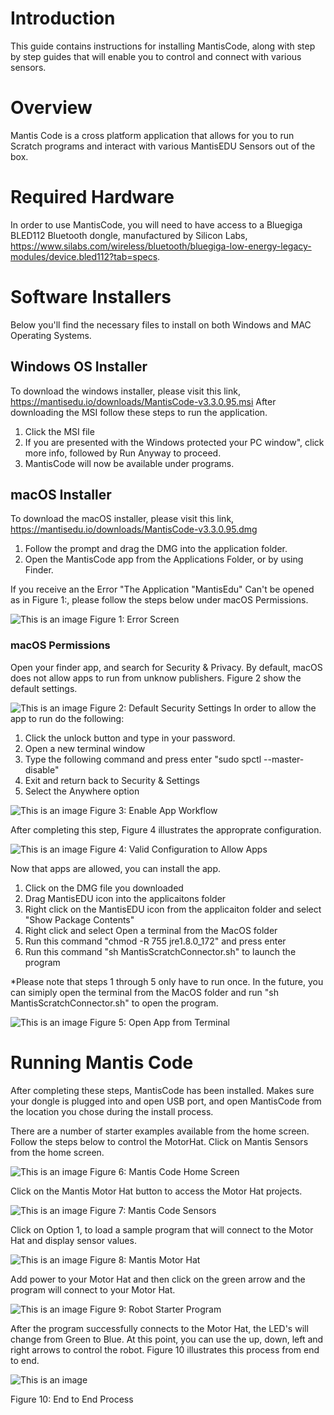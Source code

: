 # Introduction
This guide contains instructions for installing MantisCode, along with step by step guides that will enable you to control and connect with various sensors.

# Overview
Mantis Code is a cross platform application that allows for you to run Scratch programs and interact with various MantisEDU Sensors out of the box.

# Required Hardware
In order to use MantisCode, you will need to have access to a Bluegiga BLED112 Bluetooth dongle, manufactured by Silicon Labs, https://www.silabs.com/wireless/bluetooth/bluegiga-low-energy-legacy-modules/device.bled112?tab=specs.

# Software Installers
Below you'll find the necessary files to install on both Windows and MAC Operating Systems.

## Windows OS Installer
To download the windows installer, please visit this link, https://mantisedu.io/downloads/MantisCode-v3.3.0.95.msi
After downloading the MSI follow these steps to run the application.

1. Click the MSI file
2. If you are presented with the Windows protected your PC window", click more info, followed by Run Anyway to proceed.
3. MantisCode will now be available under programs.

## macOS Installer
To download the macOS installer, please visit this link, https://mantisedu.io/downloads/MantisCode-v3.3.0.95.dmg
1. Follow the prompt and drag the DMG into the application folder.
2. Open the MantisCode app from the Applications Folder, or by using Finder.

If you receive an the Error "The Application "MantisEdu" Can't be opened as in Figure 1:, please follow the steps below under macOS Permissions.

![This is an image](https://raw.githubusercontent.com/mantisedu/mantiscode/main/docs/images/error.png)
Figure 1: Error Screen

### macOS Permissions

Open your finder app, and search for Security & Privacy.  By default, macOS does not allow apps to run from unknow publishers.   Figure 2 show the default settings.

![This is an image](https://raw.githubusercontent.com/mantisedu/mantiscode/main/docs/images/security1.png)
Figure 2: Default Security Settings
In order to allow the app to run do the following:

 1. Click the unlock button and type in your password.  
 2. Open a new terminal window
 3. Type the following command and press enter "sudo spctl --master-disable"
 4. Exit and return back to Security & Settings
 5. Select the Anywhere option 

![This is an image](https://raw.githubusercontent.com/mantisedu/mantiscode/main/docs/images/EnableApps.gif)
Figure 3: Enable App Workflow

After completing this step, Figure 4 illustrates the approprate configuration.

![This is an image](https://raw.githubusercontent.com/mantisedu/mantiscode/main/docs/images/security2.png)
Figure 4: Valid Configuration to Allow Apps

Now that apps are allowed, you can install the app.

 1. Click on the DMG file you downloaded 
 2. Drag MantisEDU icon into the applicaitons folder
 3. Right click on the MantisEDU icon from the applicaiton folder and select "Show Package Contents"
 4. Right click and select Open a terminal from the MacOS folder
 5. Run this command "chmod -R 755 jre1.8.0_172" and press enter
 6. Run this command "sh MantisScratchConnector.sh" to launch the program

*Please note that steps 1 through 5 only have to run once.  In the future, you can simiply open the terminal from the MacOS folder and run "sh MantisScratchConnector.sh" to open the program.

![This is an image](https://raw.githubusercontent.com/mantisedu/mantiscode/main/docs/images/permissions.gif)
Figure 5: Open App from Terminal


# Running Mantis Code
After completing these steps, MantisCode has been installed.  Makes sure your dongle is plugged into and open USB port, and open MantisCode from the location you chose during the install process.

There are a number of starter examples available from the home screen.  Follow the steps below to control the MotorHat.
Click on Mantis Sensors from the home screen.

![This is an image](https://raw.githubusercontent.com/mantisedu/mantiscode/main/docs/images/mantiscode.png)
Figure 6: Mantis Code Home Screen

Click on the Mantis Motor Hat button to access the Motor Hat projects.

![This is an image](https://raw.githubusercontent.com/mantisedu/mantiscode/main/docs/images/sensors.png)
Figure 7: Mantis Code Sensors

Click on Option 1, to load a sample program that will connect to the Motor Hat and display sensor values.

![This is an image](https://raw.githubusercontent.com/mantisedu/mantiscode/main/docs/images/robotstarter.png)
Figure 8: Mantis Motor Hat

Add power to your Motor Hat and then click on the green arrow and the program will connect to your Motor Hat.

![This is an image](https://raw.githubusercontent.com/mantisedu/mantiscode/main/docs/images/robotprogram.png)
Figure 9: Robot Starter Program

After the program successfully connects to the Motor Hat, the LED's will change from Green to Blue.  At this point, you can use the up, down, left and right arrows to control the robot. Figure 10 illustrates this process from end to end.

![This is an image](https://raw.githubusercontent.com/mantisedu/mantiscode/main/docs/images/end2end.gif)

Figure 10: End to End Process